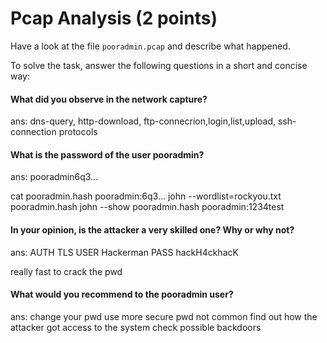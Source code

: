 # Pcap Analysis (2 points)
Have a look at the file `pooradmin.pcap` and describe what happened.

To solve the task, answer the following questions in a short and concise way: 

#### What did you observe in the network capture?

ans:
dns-query, http-download, ftp-connecrion,login,list,upload, ssh-connection protocols

#### What is the password of the user pooradmin?

ans:
pooradmin$6$q3...

cat pooradmin.hash pooradmin:$6$q3...
john --wordlist=rockyou.txt pooradmin.hash
john --show pooradmin.hash
pooradmin:1234test

#### In your opinion, is the attacker a very skilled one? Why or why not?

ans:
AUTH TLS
USER Hackerman 
PASS hackH4ckhacK

really fast to crack the pwd


#### What would you recommend to the pooradmin user?

ans:
change your pwd
use more secure pwd not common
find out how the attacker got access to the system
check possible backdoors

